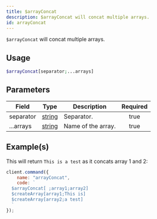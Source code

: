 ```yaml
---
title: $arrayConcat
description: $arrayConcat will concat multiple arrays.
id: arrayConcat
---
```


`$arrayConcat` will concat multiple arrays.

## Usage

```php
$arrayConcat[separator;...arrays]
```

## Parameters

| Field     | Type                                                                                              | Description        | Required |
| --------- | ------------------------------------------------------------------------------------------------- | ------------------ | :------: |
| separator | [string](https://developer.mozilla.org/en-US/docs/Web/JavaScript/Reference/Global_Objects/String) | Separator.         |   true   |
| ...arrays | [string](https://developer.mozilla.org/en-US/docs/Web/JavaScript/Reference/Global_Objects/String) | Name of the array. |   true   |

## Example(s)

This will return `This is a test` as it concats array 1 and 2:

```javascript
client.command({
    name: "arrayConcat",
    code: `
  $arrayConcat[ ;array1;array2]
  $createArray[array1;This is]
  $createArray[array2;a test]
  `
});
```

